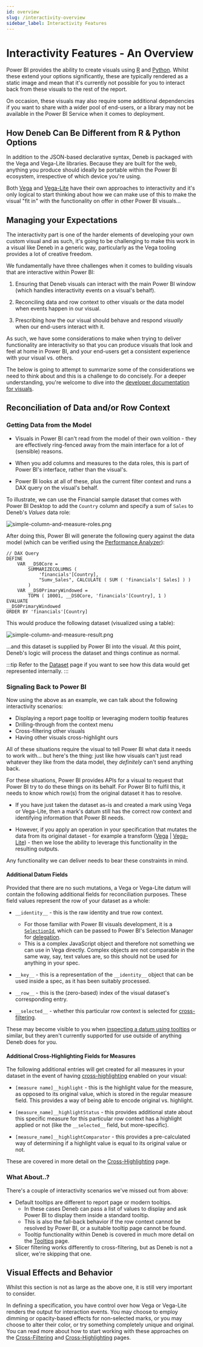 ```yaml
---
id: overview
slug: /interactivity-overview
sidebar_label: Interactivity Features
---
```


# Interactivity Features - An Overview

Power BI provides the ability to create visuals using [R](https://docs.microsoft.com/en-us/power-bi/create-reports/desktop-r-visuals?WT.mc_id=DP-MVP-5003712) and [Python](https://docs.microsoft.com/en-us/power-bi/connect-data/desktop-python-visuals?WT.mc_id=DP-MVP-5003712). Whilst these extend your options significantly, these are typically rendered as a static image and mean that it's currently not possible for you to interact back from these visuals to the rest of the report.

On occasion, these visuals may also require some additional dependencies if you want to share with a wider pool of end-users, or a library may not be available in the Power BI Service when it comes to deployment.

## How Deneb Can Be Different from R & Python Options

In addition to the JSON-based declarative syntax, Deneb is packaged with the Vega and Vega-Lite libraries. Because they are built for the web, anything you produce should ideally be portable within the Power BI ecosystem, irrespective of which device you're using.

Both [Vega](https://vega.github.io/vega/docs/event-streams/) and [Vega-Lite](https://vega.github.io/vega-lite/docs/selection.html) have their own approaches to interactivity and it's only logical to start thinking about how we can make use of this to make the visual "fit in" with the functionality on offer in other Power BI visuals...

## Managing your Expectations

The interactivity part is one of the harder elements of developing your own custom visual and as such, it's going to be challenging to make this work in a visual like Deneb in a generic way, particularly as the Vega tooling provides a lot of creative freedom.

We fundamentally have three challenges when it comes to building visuals that are interactive within Power BI:

1. Ensuring that Deneb visuals can interact with the main Power BI window (which handles interactivity events on a visual's behalf).

2. Reconciling data and row context to other visuals or the data model when events happen in our visual.

3. Prescribing how the our visual should behave and respond _visually_ when our end-users interact with it.

As such, we have some considerations to make when trying to deliver functionality are interactivity so that you can produce visuals that look and feel at home in Power BI, and your end-users get a consistent experience with your visual vs. others.

The below is going to attempt to summarize some of the considerations we need to think about and this is a challenge to do concisely. For a deeper understanding, you're welcome to dive into the [developer documentation for visuals](https://docs.microsoft.com/en-us/power-bi/developer/visuals?WT.mc_id=DP-MVP-5003712).

## Reconciliation of Data and/or Row Context

### Getting Data from the Model

- Visuals in Power BI can't read from the model of their own volition - they are effectively ring-fenced away from the main interface for a lot of (sensible) reasons.

- When you add columns and measures to the data roles, this is part of Power BI's interface, rather than the visual's.

- Power BI looks at all of these, plus the current filter context and runs a DAX query on the visual's behalf.

To illustrate, we can use the Financial sample dataset that comes with Power BI Desktop to add the `Country` column and specify a sum of `Sales` to Deneb's _Values_ data role:

![simple-column-and-measure-roles.png](./img/simple-column-and-measure-roles.png "Adding a column and an implicit measure to the data roles.")

After doing this, Power BI will generate the following query against the data model (which can be verified using the [Performance Analyzer](https://docs.microsoft.com/en-us/power-bi/create-reports/desktop-performance-analyzer?WT.mc_id=DP-MVP-5003712)):

```dax
// DAX Query
DEFINE
    VAR __DS0Core =
        SUMMARIZECOLUMNS (
            'financials'[Country],
            "Sumv_Sales", CALCULATE ( SUM ( 'financials'[ Sales] ) )
        )
    VAR __DS0PrimaryWindowed =
        TOPN ( 10001, __DS0Core, 'financials'[Country], 1 )
EVALUATE
__DS0PrimaryWindowed
ORDER BY 'financials'[Country]
```

This would produce the following dataset (visualized using a table):

![simple-column-and-measure-result.png](./img/simple-column-and-measure-result.png "Results of a simple DAX query (using a table visual).")

...and this dataset is supplied by Power BI into the visual. At this point, Deneb's logic will process the dataset and things continue as normal.

:::tip
Refer to the [Dataset](/docs/dataset#grain--row-context) page if you want to see how this data would get represented internally.
:::

### Signaling Back to Power BI

Now using the above as an example, we can talk about the following interactivity scenarios:

- Displaying a report page tooltip or leveraging modern tooltip features
- Drilling-through from the context menu
- Cross-filtering other visuals
- Having other visuals cross-highlight ours

All of these situations require the visual to tell Power BI what data it needs to work with... but here's the thing: just like how visuals can't just read whatever they like from the data model, they _definitely_ can't send anything back.

For these situations, Power BI provides APIs for a visual to request that Power BI try to do these things on its behalf. For Power BI to fulfil this, it needs to know which row(s) from the original dataset it has to resolve.

- If you have just taken the dataset as-is and created a mark using Vega or Vega-Lite, then a mark's datum still has the correct row context and identifying information that Power BI needs.

- However, if you apply an operation in your specification that mutates the data from its original dataset - for example a transform ([Vega](https://vega.github.io/vega/docs/transforms/) | [Vega-Lite](https://vega.github.io/vega-lite/docs/transform.html)) - then we lose the ability to leverage this functionality in the resulting outputs.

Any functionality we can deliver needs to bear these constraints in mind.

#### Additional Datum Fields

Provided that there are no such mutations, a Vega or Vega-Lite datum will contain the following additional fields for reconciliation purposes. These field values represent the row of your dataset as a whole:

- `__identity__` - this is the raw identity and true row context.

  - For those familiar with Power BI visuals development, it is a [`SelectionId`](https://docs.microsoft.com/en-us/power-bi/developer/visuals/selection-api), which can be passed to Power BI's Selection Manager for [delegation](#signaling-back-to-power-bi).
  - This is a complex JavaScript object and therefore not something we can use in Vega directly. Complex objects are not comparable in the same way, say, text values are, so this should not be used for anything in your spec.

- `__key__` - this is a representation of the `__identity__` object that can be used inside a spec, as it has been suitably processed.
- `__row__` - this is the (zero-based) index of the visual dataset's corresponding entry.
- `__selected__` - whether this particular row context is selected for [cross-filtering](interactivity-selection).

These may become visible to you when [inspecting a datum using tooltips](interactivity-tooltips#debugging-with-tooltips) or similar, but they aren't currently supported for use outside of anything Deneb does for you.

#### Additional Cross-Highlighting Fields for Measures

The following additional entries will get created for all measures in your dataset in the event of having [cross-highlighting](interactivity-highlight) enabled on your visual:

- `[measure name]__highlight` - this is the highlight value for the measure, as opposed to its original value, which is stored in the regular measure field. This provides a way of being able to encode original vs. highlight.

- `[measure_name]__highlightStatus` - this provides additional state about this specific measure for this particular row context has a highlight applied or not (like the `__selected__` field, but more-specific).

- `[measure_name]__highlightComparator` - this provides a pre-calculated way of determining if a highlight value is equal to its original value or not.

These are covered in more detail on the [Cross-Highlighting](interactivity-highlight#special-__highlight-fields) page.

### What About..?

There's a couple of interactivity scenarios we've missed out from above:

- Default tooltips are different to report page or modern tooltips.
  - In these cases Deneb can pass a list of values to display and ask Power BI to display them inside a standard tooltip.
  - This is also the fall-back behavior if the row context cannot be resolved by Power BI, or a suitable tooltip page cannot be found.
  - Tooltip functionality within Deneb is covered in much more detail on the [Tooltips](interactivity-tooltips) page.
- Slicer filtering works differently to cross-filtering, but as Deneb is not a slicer, we're skipping that one.

## Visual Effects and Behavior

Whilst this section is not as large as the above one, it is still very important to consider.

In defining a specification, you have control over how Vega or Vega-Lite renders the output for interaction events. You may choose to employ dimming or opacity-based effects for non-selected marks, or you may choose to alter their color, or try something completely unique and original. You can read more about how to start working with these approaches on the [Cross-Filtering](interactivity-selection) and [Cross-Highlighting](interactivity-highlight) pages.
